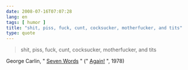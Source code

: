 ```yaml
---
date: 2008-07-16T07:07:28
lang: en
tags: [ humor ]
title: "shit, piss, fuck, cunt, cocksucker, motherfucker, and tits"
type: quote
---
```


> shit, piss, fuck, cunt, cocksucker, motherfucker, and tits

George Carlin, " [Seven
Words](http://www.youtube.com/watch?v=GE-lsNuPDd0) " ("
[Again!](http://www.youtube.com/watch?v=Pfm-fe4iosA&t=53m25s) ", 1978)

